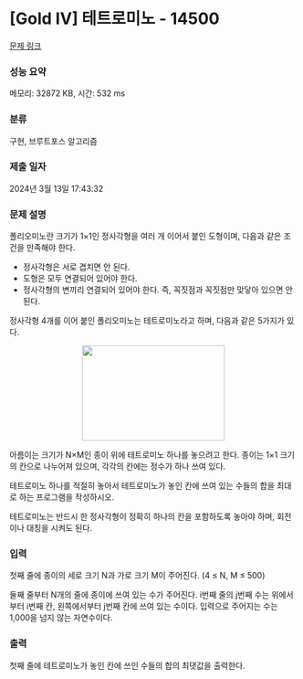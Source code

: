 # [Gold IV] 테트로미노 - 14500 

[문제 링크](https://www.acmicpc.net/problem/14500) 

### 성능 요약

메모리: 32872 KB, 시간: 532 ms

### 분류

구현, 브루트포스 알고리즘

### 제출 일자

2024년 3월 13일 17:43:32

### 문제 설명

<p>폴리오미노란 크기가 1×1인 정사각형을 여러 개 이어서 붙인 도형이며, 다음과 같은 조건을 만족해야 한다.</p>

<ul>
	<li>정사각형은 서로 겹치면 안 된다.</li>
	<li>도형은 모두 연결되어 있어야 한다.</li>
	<li>정사각형의 변끼리 연결되어 있어야 한다. 즉, 꼭짓점과 꼭짓점만 맞닿아 있으면 안 된다.</li>
</ul>

<p>정사각형 4개를 이어 붙인 폴리오미노는 테트로미노라고 하며, 다음과 같은 5가지가 있다.</p>

<p style="text-align:center"><a href="https://commons.wikimedia.org/wiki/File:All_5_free_tetrominoes.svg"><img alt="" src="" style="height:167px; width:250px"></a></p>

<p>아름이는 크기가 N×M인 종이 위에 테트로미노 하나를 놓으려고 한다. 종이는 1×1 크기의 칸으로 나누어져 있으며, 각각의 칸에는 정수가 하나 쓰여 있다.</p>

<p>테트로미노 하나를 적절히 놓아서 테트로미노가 놓인 칸에 쓰여 있는 수들의 합을 최대로 하는 프로그램을 작성하시오.</p>

<p>테트로미노는 반드시 한 정사각형이 정확히 하나의 칸을 포함하도록 놓아야 하며, 회전이나 대칭을 시켜도 된다.</p>

### 입력 

 <p>첫째 줄에 종이의 세로 크기 N과 가로 크기 M이 주어진다. (4 ≤ N, M ≤ 500)</p>

<p>둘째 줄부터 N개의 줄에 종이에 쓰여 있는 수가 주어진다. i번째 줄의 j번째 수는 위에서부터 i번째 칸, 왼쪽에서부터 j번째 칸에 쓰여 있는 수이다. 입력으로 주어지는 수는 1,000을 넘지 않는 자연수이다.</p>

### 출력 

 <p>첫째 줄에 테트로미노가 놓인 칸에 쓰인 수들의 합의 최댓값을 출력한다.</p>

